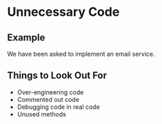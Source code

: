 # Unnecessary Code

## Example
We have been asked to implement an email service. 

## Things to Look Out For
* Over-engineering code
* Commented out code
* Debugging code in real code
* Unused methods
